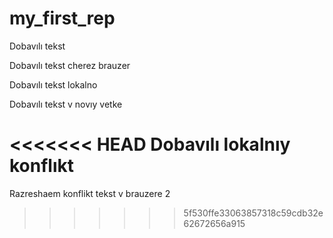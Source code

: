 ﻿# my_first_rep

Dobavılı tekst 

Dobavılı tekst cherez brauzer

Dobavılı tekst lokalno

Dobavılı tekst v novıy vetke

<<<<<<< HEAD
Dobavılı lokalnıy konflıkt
=======
Razreshaem konflikt tekst v brauzere 2
>>>>>>> 5f530ffe33063857318c59cdb32e62672656a915
